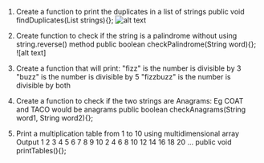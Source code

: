 1. Create a function to print the duplicates in a list of strings
public void findDuplicates(List<String> strings){};
![alt text]("https://raw.githubusercontent.com/bferguson92/CodingReview/master/Screen%20Shot%202019-09-26%20at%208.52.50%20AM.png")

2. Create function to check if the string is a palindrome without using string.reverse() method
public boolean checkPalindrome(String word){};
![alt text]
3. Create a function that will print:
"fizz" is the number is divisible by 3
"buzz" is the number is divisible by 5
"fizzbuzz" is the number is divisible by both

4. Create a function to check if the two strings are Anagrams: Eg COAT and TACO would be anagrams
public boolean checkAnagrams(String word1, String word2){};

5. Print a multiplication table from 1 to 10 using multidimensional array
Output
1 2 3 4 5 6 7 8 9 10
2 4 6 8 10 12 14 16 18 20
...
public void printTables(){};
